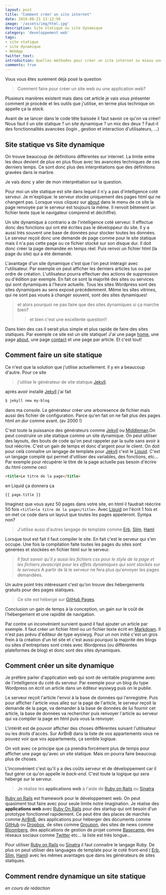 ```yaml
---
layout: post
title: "Comment créer un site internet"
date: 2019-08-21 13:12:50
image: '/assets/img/html.jpg'
description: Site statique ou site dynamique
category: 'developpement web'
tags:
- site statique
- site dynamique
- WebApp
twitter_text:
introduction: Quelles méthodes pour créer un site internet ou mieux une application web.
comments: true
---
```


Vous vous êtes surement déjà posé la question
> Comment faire pour créer un site web ou une application web?


Plusieurs manières existent mais dans cet article je vais vous présenter comment je procède et les outils que j'utilise, en terme plus technique on appelle ça la *stack*.

Avant de se lancer dans le code tête baissée il faut savoir ce qu'on va créer! Nous faut il un site statique ? un site dynamique ? un mix des deux ? Faut-il des fonctionnalités avancées (login , gestion et interaction d'utilisateurs, ...)

## Site statique vs Site dynamique

On trouve beaucoup de définitions différentes sur internet. La limite entre les deux devient de plus en plus floue avec les avancées techniques de ces derniers temps. Ce sont donc plus des interprétations que des définitions gravées dans le marbre.

Je vais donc y aller de mon interprétation sur la question.

Pour moi un site statique est site dans lequel il n'y a pas d'intelligence coté serveur. Je m'explique: le serveur stocke uniquement des pages html qui ne changent pas. Lorsque vous cliquez sur [about](https://mathieu.lague.me/about/) dans le menu de ce site la page renvoyée par le serveur est toujours la même. Il renvoit bêtement un fichier texte (que le navigateur comprend et déchiffre).

Un site dynamique à contrario a de l'intelligence coté serveur. Il effectue donc des fonctions qui ont été écrites pas le développeur du site. Il y a aussi très souvent une base de données pour stocker toutes les données. Le serveur reçoit donc une demande de page comme pour le site statique mais il n'a pas cette page ou ce fichier stocké sur son disque dur. Il doit donc créer la page demandée en temps réel. Puis renvoi un fichier html (la page du site) qui a été demandé.

L'avantage d'un site dynamique c'est que l'on peut intéragir avec l'utilisateur. Par exemple on peut afficher les derniers articles lus ou par ordre de création. L'utilisateur pourra effectuer des actions de suppression ou d'édition par exemple. En fait ce sont la majorité des sites ou services qui sont dynamiques à l'heure actuelle.
Tous les sites Wordpress sont des sites dynamiques au sens exposé précédemment.
Même les sites vitrines, qui ne sont pas voués à changer souvent,  sont des sites dynamiques!
> et alors pourquoi ne pas faire que des sites dynamiques si ça marche bien?
>> et bien c'est une excellente question!!

Dans bien des cas il serait plus simple et plus rapide de faire des sites statiques. Par exemple ce site est un site statique!
J'ai une page [home](https://mathieu.lague.me/), une page [about](https://mathieu.lague.me/about/), une page [contact](https://mathieu.lague.me/contact/) et une page par article. Et c'est tout!

## Comment faire un site statique

Ce n'est que la solution que j'utilise actuellement. Il y en a beaucoup d'autre.
Pour ce site
>j'utilise le générateur de site statique [Jekyll].

après avoir installé [Jekyll] j'ai fait

```zsh
$ jekyll new my-blog
```
dans ma console. Le générateur créer une arboresence de fichier mais aussi des fichier de configuration. Parce qu'en fait on ne fait plus des pages html *en dur* comme avant. (av 2000 !)

C'est toute la puissance des générateurs comme [Jekyll] ou [Middleman].On peut construire un site statique comme un site dynamique. On peut utiliser des layouts, des bouts de code qu'on peut rappeler par la suite sans avoir à tout réécrire. C'est un gain de temps et donc d'argent pour le client. On doit pour celà connaitre un langage de template pour [Jekyll] c'est le [Liquid]. C'est un langage compilé qui permet d'utiliser des variables, des fonctions, etc... Par exemple pour récupérer le titre de la page actuelle pas besoin d'écrire du html comme ceci

```html
<title>Le titre de la page</title>
```

en Liquid ça donnera ça

```liquid
{{ page.title }}
```

Imaginez que vous ayez 50 pages dans votre site, en html il faudrait réécrire 50 fois `<title>le titre de la page</title>`. Avec [Liquid] on l'écrit 1 fois et on met ce code dans un layout que toutes les pages appeleront. Sympa non?
>J'utilise aussi d'autres langage de template comme [Erb], [Slim], [Haml]

Lorsque tout est fait il faut compiler le site. En fait c'est le serveur qui s'en occupe.
Une fois la compilation faite toutes les pages du sites sont générées et stockées en fichier html sur le serveur.
> *Il faut savoir qu'il y aussi les fichiers css pour le style de la page et les fichiers javascript pour les effets dynamiques qui sont stockés sur le serveurs*
A partir de là le serveur ne fera plus qu'envoyer les pages demandées.

Un autre point très intéressant c'est qu'on trouve des hébergements gratuits pour des pages statiques.
>Ce site est hébergé sur [GitHub Pages].

Conclusion un gain de temps à la conception, un gain sur le coût de l'hébergement et une rapidité de navigation.

Par contre un inconvénient survient quand il faut ajouter un article par exemple. Il faut créer un fichier html ou un fichier texte écrit en [Markdown]. Il n'est pas prévu d'éditeur de type wysiwyg. Pour un non initié c'est un gros frein à la création d'un tel site et c'est aussi pourquoi la majorité des blogs ou sites d'entreprises sont créés avec Wordpress (ou différentes plateformes de blog) et donc sont des sites dynamiques.

## Comment créer un site dynamique

Je préfère parler d'application web qui sont de véritable programme avec de l'intelligence du coté du serveur. Par exemple pour un blog du type Wordpress on écrit un article dans un éditeur wysiwyg puis on le publie.

Le serveur reçoit l'article l'envoi à la base de données qui l'enregistre. Puis pour afficher l'article vous allez sur la page de l'article, le serveur reçoit la demande de la page, va demander à la base de données de lui fournir cet article, la base de données va rechercher puis renvoyer l'article au serveur qui va compiler la page en html puis vous la renvoyer.

L'intérêt est de pouvoir afficher des choses différentes suivant l'utilisateur ou les droits d'accès. Sur AirBnB dans la liste de vos appartements vous ne pouvez voir que vos appartements, ça semble logique.

On voit avec ce principe que ça prendra forcément plus de temps pour afficher une page qu'avec un site statique. Mais on pourra faire beaucoup plus de choses.

L'inconvénient c'est qu'il y a des coûts serveur et de développement car il faut gérer ce qu'on appelle le *back-end*. C'est toute la logique qui sera hébergé sur le serveur.

>Je réalise les **applications web** à l'aide de [Ruby on Rails] ou [Sinatra]

[Ruby on Rails] est framework pour le développement web. On peut quasiment tout faire avec pour seule limite notre imagination. Je réalise des **applications web** avec [Ruby On Rails] pour des startup qui ont besoin d'un prototype fonctionnel rapidement. Ce peut être des places de marchés comme [AirBnB], des applications pour héberger des documents comme [GitHub] ou [Dropbox], de sites comme [Groupon], des sites de news comme [Bloomberg], des applications de gestion de projet comme [Basecamp], des réseaux sociaux comme [Twitter] etc... la liste est très longue...

Pour utiliser [Ruby on Rails] ou [Sinatra] il faut connaitre le langage Ruby. De plus on peut utiliser des languages de template pour le coté front-end ( [Erb], [Slim], [Haml]) avec les mêmes avantages que dans les générateurs de sites statiques.

## Comment rendre dynamique un site statique

*en cours de rédaction*




[Jekyll]: 'https://jekyllrb.com/'
[Middleman]: 'https://middlemanapp.com'
[GitHub pages]: 'https://pages.github.com'
[Liquid]: 'https://shopify.github.io/liquid/'
[Markdown]: 'https://fr.wikipedia.org/wiki/Markdown'
[Ruby on Rails]: 'https://rubyonrails.org'
[Erb]: 'https://ruby-doc.org/stdlib-2.6.3/libdoc/erb/rdoc/'
[Slim]: 'http://slim-lang.com'
[Haml]: 'http://haml.info'
[Sinatra]: 'http://sinatrarb.com/'
[AirBnB]: 'https://www.airbnb.fr'
[Dropbox]: 'https://www.dropbox.com'
[Groupon]: 'https://www.groupon.fr/'
[Bloomberg]: 'https://www.bloomberg.com/europe'
[Basecamp]: 'https://basecamp.com/'
[Twitter]: 'https://twitter.com/MathieuLAGUE'
[GitHub]: 'https://github.com/m-lague/'




